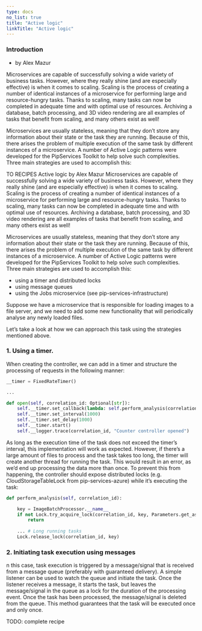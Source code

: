 ```yaml
---
type: docs
no_list: true
title: "Active logic"
linkTitle: "Active logic"
---
```


### Introduction

- by Alex Mazur

Microservices are capable of successfully solving a wide variety of business tasks. However, where they really shine (and are especially effective) is when it comes to scaling. Scaling is the process of creating a number of identical instances of a microservice for performing large and resource-hungry tasks. Thanks to scaling, many tasks can now be completed in adequate time and with optimal use of resources. Archiving a database, batch processing, and 3D video rendering are all examples of tasks that benefit from scaling, and many others exist as well!

Microservices are usually stateless, meaning that they don’t store any information about their state or the task they are running. Because of this, there arises the problem of multiple execution of the same task by different instances of a microservice. A number of Active Logic patterns were developed for the PipServices Toolkit to help solve such complexities. Three main strategies are used to accomplish this:



TO RECIPES
Active logic
by Alex Mazur
Microservices are capable of successfully solving a wide variety of business tasks. However, where they really shine (and are especially effective) is when it comes to scaling. Scaling is the process of creating a number of identical instances of a microservice for performing large and resource-hungry tasks. Thanks to scaling, many tasks can now be completed in adequate time and with optimal use of resources. Archiving a database, batch processing, and 3D video rendering are all examples of tasks that benefit from scaling, and many others exist as well!

Microservices are usually stateless, meaning that they don’t store any information about their state or the task they are running. Because of this, there arises the problem of multiple execution of the same task by different instances of a microservice. A number of Active Logic patterns were developed for the PipServices Toolkit to help solve such complexities. Three main strategies are used to accomplish this:

- using a timer and distributed locks
- using message queues
- using the Jobs microservice (see pip-services-infrastructure)

Suppose we have a microservice that is responsible for loading images to a file server, and we need to add some new functionality that will periodically analyse any newly loaded files.

Let’s take a look at how we can approach this task using the strategies mentioned above.

### 1. Using a timer.

When creating the controller, we can add in a timer and structure the processing of requests in the following manner:

```python
__timer = FixedRateTimer()

...

def open(self, correlation_id: Optional[str]):
    self.__timer.set_callback(lambda: self.perform_analysis(correlation_id))
    self.__timer.set_interval(1000)
    self.__timer.set_delay(1000)
    self.__timer.start()
    self.__logger.trace(correlation_id, "Counter controller opened")

```

As long as the execution time of the task does not exceed the timer’s interval, this implementation will work as expected. However, if there’s a large amount of files to process and the task takes too long, the timer will create another thread for running the task. This would result in an error, as we’d end up processing the data more than once. To prevent this from happening, the controller should expose distributed locks (e.g. CloudStorageTableLock from pip-services-azure) while it’s executing the task:


```python
def perform_analysis(self, correlation_id):

    key = ImageBatchProcessor.__name__
    if not Lock.try_acquire_lock(correlation_id, key, Parameters.get_as_integer("interval")):
 	    return
   
    ... # Long running tasks
    Lock.release_lock(correlation_id, key)

```


### 2. Initiating task execution using messages

n this case, task execution is triggered by a message/signal that is received from a message queue (preferably with guaranteed delivery). A simple listener can be used to watch the queue and initiate the task. Once the listener receives a message, it starts the task, but leaves the message/signal in the queue as a lock for the duration of the processing event. Once the task has been processed, the message/signal is deleted from the queue. This method guarantees that the task will be executed once and only once.

TODO: complete recipe
